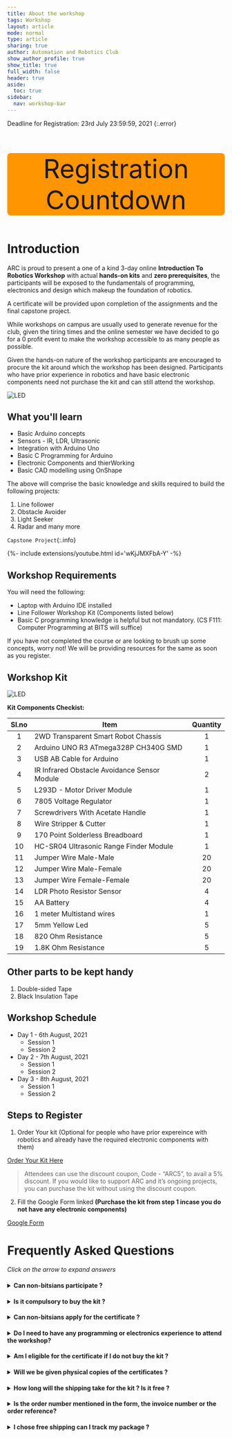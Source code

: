 ```yaml
---
title: About the workshop
tags: Workshop
layout: article
mode: normal
type: article
sharing: true
author: Automation and Robotics Club
show_author_profile: true
show_title: true
full_width: false
header: true
aside:
  toc: true
sidebar:
  nav: workshop-bar	
---
```

Deadline for Registration:  23rd July 23:59:59, 2021
{:.error}

<div class="countdown"> 
<p>Registration Countdown</p>
<p id="demo"></p>
</div>

<script>
// Set the date we're counting down to
var countDownDate = new Date("Jul 23, 2021 23:59:59").getTime();

// Update the count down every 1 second
var x = setInterval(function() {

  // Get today's date and time
  var now = new Date().getTime();
    
  // Find the distance between now and the count down date
  var distance = countDownDate - now;
    
  // Time calculations for days, hours, minutes and seconds
  var days = Math.floor(distance / (1000 * 60 * 60 * 24));
  var hours = Math.floor((distance % (1000 * 60 * 60 * 24)) / (1000 * 60 * 60));
  var minutes = Math.floor((distance % (1000 * 60 * 60)) / (1000 * 60));
  var seconds = Math.floor((distance % (1000 * 60)) / 1000);
    
  // Output the result in an element with id="demo"
  document.getElementById("demo").innerHTML = days + "d " + hours + "h "
  + minutes + "m " + seconds + "s ";
    
  // If the count down is over, write some text 
  if (distance < 0) {
    clearInterval(x);
    document.getElementById("demo").innerHTML = "EXPIRED";
  }
}, 1000);
</script>

<style>
.countdown {
  text-align: center;
  font-size: 60px;
  margin-top: 0px;
  background-color: #FF9500;
  border-radius: 8px;
}
</style>



# Introduction
ARC is proud to present a one of a kind 3-day online **Introduction To Robotics Workshop** with actual **hands-on kits** and **zero prerequisites**, the participants will be exposed to the fundamentals of programming, electronics and design which makeup the foundation of robotics.

A certificate will be provided upon completion of the assignments and the final capstone project.  

While workshops on campus are usually used to generate revenue for the club, given the tiring times and the online semester we have decided to go for a 0 profit event to make the workshop accessible to as many people as possible.

Given the hands-on nature of the workshop participants are encouraged to procure the kit around which the workshop has been designed. Participants who have prior experience in robotics and have basic electronic components need not purchase the kit and can still attend the workshop. 


<img src="{{site.baseurl}}/assets/images/resources/Day 0/poster.jpeg" alt="LED" width=auto height=auto>


## What you'll learn
- Basic Arduino concepts
- Sensors - IR, LDR, Ultrasonic
- Integration with Arduino Uno
- Basic C Programming for Arduino
- Electronic Components and thierWorking
- Basic CAD modelling using OnShape

The above will comprise the basic knowledge and skills required to build the following projects:

1. Line follower
2. Obstacle Avoider
3. Light Seeker
4. Radar and many more

`Capstone Project`{:.info}
<div>{%- include extensions/youtube.html id='wKjJMXFbA-Y' -%}</div>

## Workshop Requirements
You will need the following:
- Laptop with Arduino IDE installed
- Line Follower Workshop Kit (Components listed below)
- Basic C programming knowledge is helpful but not mandatory. (CS F111: Computer Programming at BITS will suffice)

If you have not completed the course or are looking to brush up some concepts, worry not! We will be providing resources for the same as soon as you register.

## Workshop Kit

<img src="{{site.baseurl}}/assets/images/resources/Day 0/kit.jpg" alt="LED" width=auto height=auto>


**Kit Components Checkist:** 

| Sl.no | Item                                         | Quantity |
|:-----:|----------------------------------------------|:--------:|
|   1   | 2WD Transparent Smart Robot Chassis          |     1    |
|   2   | Arduino UNO R3 ATmega328P CH340G SMD         |     1    |
|   3   | USB AB Cable for Arduino                     |     1    |
|   4   | IR Infrared Obstacle Avoidance Sensor Module |     2    |
|   5   | L293D - Motor Driver Module                  |     1    |
|   6   | 7805 Voltage Regulator                       |     1    |
|   7   | Screwdrivers With Acetate Handle             |     1    |
|   8   | Wire Stripper & Cutter                       |     1    |
|   9   | 170 Point Solderless Breadboard              |     1    |
|   10  | HC-SR04 Ultrasonic Range Finder Module       |     1    |
|   11  | Jumper Wire Male-Male                        |    20    |
|   12  | Jumper Wire Male-Female                      |    20    |
|   13  | Jumper Wire Female-Female                    |    20    |
|   14  | LDR Photo Resistor Sensor                    |     4    |
|   15  | AA Battery	                                 |     4    |
|   16  | 1 meter Multistand wires                     |     1    |
|   17  | 5mm Yellow Led                               |     5    |
|   18  | 820 Ohm Resistance                           |     5    |
|   19  | 1.8K Ohm Resistance                          |     5    |


## Other parts to be kept handy 

1. Double-sided Tape
2. Black Insulation Tape

## Workshop Schedule 
- Day 1 - 6th August, 2021
  - Session 1
  - Session 2
- Day 2 - 7th August, 2021
  - Session 1
  - Session 2
- Day 3 - 8th August, 2021
  - Session 1
  - Session 2 

## Steps to Register 

1) Order Your kit (Optional for people who have prior expereince with robotics and already have the required electronic components with them)


<a class="button button--primary button--rounded button--xl" href="https://rees52.com/chasis/5105-2wd-transparent-smart-motor-robot-car-chassis-kit-with-arduino-board-kt1339">Order Your Kit Here</a>

>Attendees can use the discount coupon, Code - “ARC5”, to avail a 5% discount. If you would like to support ARC and it’s ongoing projects, you can purchase the kit without using the discount coupon.

2) Fill the Google Form linked **(Purchase the kit from step 1 incase you do not have any electronic components)**



<a class="button button--primary button--rounded button--xl" href="https://forms.gle/94hF4R5tGgKZiAfK9">Google Form</a>




# Frequently Asked Questions 
_Click on the arrow to expand answers_

<h4><details>
  <summary>Can non-bitsians participate ?</summary>
  Yes, anyone can participate.
</details></h4>

<h4><details>
  <summary>Is it compulsory to buy the kit ?</summary>
  No, people can register for the workshop even without buying a kit. This flexibility is intended for people who are experienced with robotics and have the required electronic components with them. 
</details></h4>

<h4><details>
  <summary>Can non-bitsians apply for the certificate ?</summary>
  Yes, all the participants are eligible for certificates given that they complete the assignments and the final capstone project. 
</details></h4>

<h4><details>
  <summary>Do I need to have any programming or electronics experience to attend the workshop?</summary>
  No, All the required topics from programming, electronics and design will be taught from the fundamentals.  
</details></h4>

<h4><details>
  <summary>Am I eligible for the certificate if I do not buy the kit ?</summary>
  As long as you finish all the assignmnets and capstone project you will be eligible for the certificate.  
</details></h4>

<h4><details>
  <summary>Will we be given physical copies of the certificates ?</summary>
  No, The certificates will be electronically mailed to you after the end of the workshop.  
</details></h4>

<h4><details>
  <summary>How long will the shipping take for the kit ? Is it free ?</summary>
  There are many shipping options to choose from the free shipping option takes around 12-14 days (max). Other paid options will expedite the delivery process.  
</details></h4>

<h4><details>
  <summary>Is the order number mentioned in the form, the invoice number or the order reference?</summary>
  It refers to the order reference.
</details></h4>

<h4><details>
  <summary>I chose free shipping can I track my package ?</summary>
  Yes, you can track your package even with free shipping. 
</details></h4>




